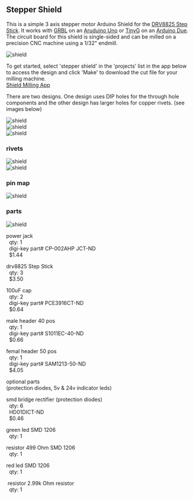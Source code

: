 ## Stepper Shield

This is a simple 3 axis stepper motor Arduino Shield for the [DRV8825 Step Stick](https://reprapworld.com/datasheets/datasheet%20drv8825.pdf). 
It works with [GRBL](https://github.com/grbl/grbl) on an [Aruduino Uno](https://store.arduino.cc/usa/arduino-uno-rev3) or [TinyG](https://github.com/synthetos/g2) on an [Arduino Due](https://store.arduino.cc/usa/arduino-due). 
The circuit board for this shield is single-sided and can be milled on a precision CNC machine using a 1/32" endmill.  

![shield](https://raw.github.com/jw4rd/stepper/master/img/stepper_shield2.jpg)  

To get started, select 'stepper shield' in the 'projects' list in the app below to access the design and click 'Make' to download the cut file for your milling machine.  
[Shield Milling App](http://jw4rd.github.io/shieldMill/)  

There are two designs. One design uses DIP holes for the through hole components and the other design has larger holes for copper rivets. (see images below)

![shield](https://raw.github.com/jw4rd/stepper/master/img/stepper_shield_screenshot.png)  
![shield](https://raw.github.com/jw4rd/stepper/master/img/stepper_shield0.jpg)  
![shield](https://raw.github.com/jw4rd/stepper/master/img/stepper_shield1.jpg)  

### rivets

![shield](https://raw.github.com/jw4rd/stepper/master/img/stepper_shield3.jpg)  
![shield](https://raw.github.com/jw4rd/stepper/master/img/stepper_shield4.jpg)  

### pin map

![shield](https://raw.github.com/jw4rd/stepper/master/img/stepper_shield_pinmap.png)  

### parts

![shield](https://raw.github.com/jw4rd/stepper/master/img/stepper_shield_8825.png)  

power jack  
&nbsp;&nbsp;qty: 1  
&nbsp;&nbsp;digi-key part# CP-002AHP JCT-ND  
&nbsp;&nbsp;$1.44  

drv8825 Step Stick  
&nbsp;&nbsp;qty: 3  
&nbsp;&nbsp;$3.50  

100uF cap  
&nbsp;&nbsp;qty: 2  
&nbsp;&nbsp;digi-key part# PCE3916CT-ND  
&nbsp;&nbsp;$0.64  

male header 40 pos  
&nbsp;&nbsp;qty: 1  
&nbsp;&nbsp;digi-key part# S1011EC-40-ND  
&nbsp;&nbsp;$0.66  

femal header 50 pos    
&nbsp;&nbsp;qty: 1  
&nbsp;&nbsp;digi-key part# SAM1213-50-ND  
&nbsp;&nbsp;$4.05  

optional parts  
(protection diodes, 5v & 24v indicator leds)  

smd bridge rectifier (protection diodes)  
&nbsp;&nbsp;qty: 6  
&nbsp;&nbsp;HD01DICT-ND  
&nbsp;&nbsp;$0.46  

green led SMD 1206  
&nbsp;&nbsp;qty: 1  

resistor 499 Ohm SMD 1206  
&nbsp;&nbsp;qty: 1  

red led SMD 1206  
&nbsp;&nbsp;qty: 1  

&nbsp;resistor 2.99k Ohm resistor  
&nbsp;&nbsp;qty: 1  





